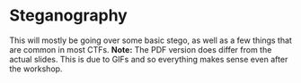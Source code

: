 # Steganography
This will mostly be going over some basic stego, as well as a few things that are common in most CTFs.
**Note:** The PDF version does differ from the actual slides. This is due to GIFs and so everything makes sense even after the workshop.

